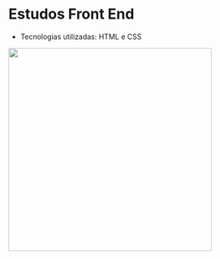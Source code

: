 # Estudos Front End

- Tecnologias utilizadas: HTML e CSS


 <a href="url"><img src="
https://i.ytimg.com/vi/vq2jYFZVMDA/maxresdefault.jpg" height="400" width="400" ></a>
 
 
